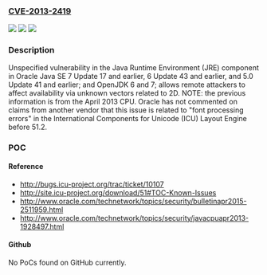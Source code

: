 ### [CVE-2013-2419](https://cve.mitre.org/cgi-bin/cvename.cgi?name=CVE-2013-2419)
![](https://img.shields.io/static/v1?label=Product&message=n%2Fa&color=blue)
![](https://img.shields.io/static/v1?label=Version&message=n%2Fa&color=blue)
![](https://img.shields.io/static/v1?label=Vulnerability&message=n%2Fa&color=brighgreen)

### Description

Unspecified vulnerability in the Java Runtime Environment (JRE) component in Oracle Java SE 7 Update 17 and earlier, 6 Update 43 and earlier, and 5.0 Update 41 and earlier; and OpenJDK 6 and 7; allows remote attackers to affect availability via unknown vectors related to 2D.  NOTE: the previous information is from the April 2013 CPU. Oracle has not commented on claims from another vendor that this issue is related to "font processing errors" in the International Components for Unicode (ICU) Layout Engine before 51.2.

### POC

#### Reference
- http://bugs.icu-project.org/trac/ticket/10107
- http://site.icu-project.org/download/51#TOC-Known-Issues
- http://www.oracle.com/technetwork/topics/security/bulletinapr2015-2511959.html
- http://www.oracle.com/technetwork/topics/security/javacpuapr2013-1928497.html

#### Github
No PoCs found on GitHub currently.

